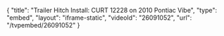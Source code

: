 {
    "title": "Trailer Hitch Install: CURT 12228 on 2010 Pontiac Vibe",
    "type": "embed",
    "layout": "iframe-static",
    "videoId": "26091052",
    "url": "\/tvpembed\/26091052"
}